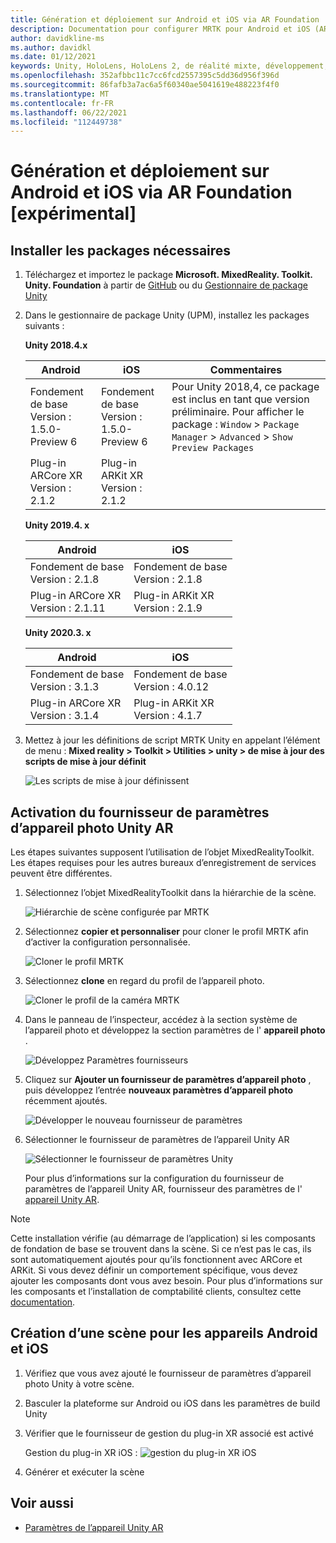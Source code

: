 ```yaml
---
title: Génération et déploiement sur Android et iOS via AR Foundation
description: Documentation pour configurer MRTK pour Android et iOS (ARFoundation) dans Unity
author: davidkline-ms
ms.author: davidkl
ms.date: 01/12/2021
keywords: Unity, HoloLens, HoloLens 2, de réalité mixte, développement, MRTK, AR Core, kit AR, iOS, IOS, Android, comptabilité basique
ms.openlocfilehash: 352afbbc11c7cc6fcd2557395c5dd36d956f396d
ms.sourcegitcommit: 86fafb3a7ac6a5f60340ae5041619e488223f4f0
ms.translationtype: MT
ms.contentlocale: fr-FR
ms.lasthandoff: 06/22/2021
ms.locfileid: "112449738"
---
```

# <a name="building-and-deploying-to-android-and-ios-via-ar-foundation-experimental"></a>Génération et déploiement sur Android et iOS via AR Foundation [expérimental]

## <a name="install-required-packages"></a>Installer les packages nécessaires

1. Téléchargez et importez le package **Microsoft. MixedReality. Toolkit. Unity. Foundation** à partir de [GitHub](https://github.com/microsoft/MixedRealityToolkit-Unity/releases/) ou du [Gestionnaire de package Unity](../configuration/usingupm.md)

1. Dans le gestionnaire de package Unity (UPM), installez les packages suivants :

    **Unity 2018.4.x**

    | **Android** | **iOS** | Commentaires |
    | --- | --- | --- |
    | Fondement de base  <br/> Version : 1.5.0-Preview 6 | Fondement de base  <br/> Version : 1.5.0-Preview 6 | Pour Unity 2018,4, ce package est inclus en tant que version préliminaire. Pour afficher le package : `Window` > `Package Manager` > `Advanced` > `Show Preview Packages` |
    | Plug-in ARCore XR <br/> Version : 2.1.2 | Plug-in ARKit XR <br/> Version : 2.1.2 | |

    **Unity 2019.4. x**

    | **Android** | **iOS** |
    | --- | --- |
    | Fondement de base  <br/> Version : 2.1.8 |  Fondement de base  <br/> Version : 2.1.8 |
    | Plug-in ARCore XR <br/> Version : 2.1.11 | Plug-in ARKit XR <br/> Version : 2.1.9 |

    **Unity 2020.3. x**

    | **Android** | **iOS** |
    | --- | --- |
    | Fondement de base  <br/> Version : 3.1.3 |  Fondement de base  <br/> Version : 4.0.12 |
    | Plug-in ARCore XR <br/> Version : 3.1.4 | Plug-in ARKit XR <br/> Version : 4.1.7 |

1. Mettez à jour les définitions de script MRTK Unity en appelant l’élément de menu : **Mixed reality > Toolkit > Utilities > unity > de mise à jour des scripts de mise à jour définit**

    ![Les scripts de mise à jour définissent](../features/images/UpdateScriptingDefineUnityAR.png)


## <a name="enabling-the-unity-ar-camera-settings-provider"></a>Activation du fournisseur de paramètres d’appareil photo Unity AR

Les étapes suivantes supposent l’utilisation de l’objet MixedRealityToolkit. Les étapes requises pour les autres bureaux d’enregistrement de services peuvent être différentes.

1. Sélectionnez l’objet MixedRealityToolkit dans la hiérarchie de la scène.

    ![Hiérarchie de scène configurée par MRTK](../features/images/MRTK_ConfiguredHierarchy.png)

1. Sélectionnez **copier et personnaliser** pour cloner le profil MRTK afin d’activer la configuration personnalisée.

    ![Cloner le profil MRTK](../features/images/camera-system/CloneProfileARFoundation.png)

1. Sélectionnez **clone** en regard du profil de l’appareil photo.

    ![Cloner le profil de la caméra MRTK](../features/images/camera-system/CloneCameraProfileARFoundation.png)

1. Dans le panneau de l’inspecteur, accédez à la section système de l’appareil photo et développez la section paramètres de l' **appareil photo** .

    ![Développez Paramètres fournisseurs](../features/images/camera-system/ExpandProviders.png)

1. Cliquez sur **Ajouter un fournisseur de paramètres d’appareil photo** , puis développez l’entrée **nouveaux paramètres d’appareil photo** récemment ajoutés.

    ![Développer le nouveau fournisseur de paramètres](../features/images/camera-system/ExpandNewProvider.png)

1. Sélectionner le fournisseur de paramètres de l’appareil Unity AR

    ![Sélectionner le fournisseur de paramètres Unity](../features/images/camera-system/SelectUnityArSettings.png)

    Pour plus d’informations sur la configuration du fournisseur de paramètres de l’appareil Unity AR, fournisseur des paramètres de l' [appareil Unity AR](../features/camera-system/unity-ar-camera-settings.md).

> [!NOTE]
> Cette installation vérifie (au démarrage de l’application) si les composants de fondation de base se trouvent dans la scène. Si ce n’est pas le cas, ils sont automatiquement ajoutés pour qu’ils fonctionnent avec ARCore et ARKit.
> Si vous devez définir un comportement spécifique, vous devez ajouter les composants dont vous avez besoin.
> Pour plus d’informations sur les composants et l’installation de comptabilité clients, consultez cette [documentation](https://docs.unity3d.com/Packages/com.unity.xr.arfoundation@2.2/manual/index.html#samples).

## <a name="building-a-scene-for-android-and-ios-devices"></a>Création d’une scène pour les appareils Android et iOS

1. Vérifiez que vous avez ajouté le fournisseur de paramètres d’appareil photo Unity à votre scène.

1. Basculer la plateforme sur Android ou iOS dans les paramètres de build Unity

1. Vérifier que le fournisseur de gestion du plug-in XR associé est activé

    Gestion du plug-in XR iOS :  ![ gestion du plug-in XR iOS](../features/images/XRManagementiOS.png)

1. Générer et exécuter la scène

## <a name="see-also"></a>Voir aussi

- [Paramètres de l’appareil Unity AR](../features/camera-system/unity-ar-camera-settings.md)
